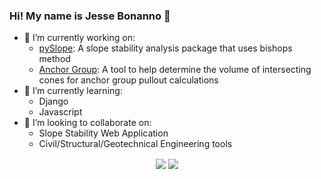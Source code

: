 ### Hi! My name is Jesse Bonanno 👋

- 🔭 I’m currently working on:
   * [pySlope](https://github.com/JesseBonanno/pySlope): A slope stability analysis package that uses bishops method
   * [Anchor Group](https://github.com/JesseBonanno/Anchor_Group): A tool to help determine the volume of intersecting cones for anchor group pullout calculations
- 🌱 I’m currently learning:
   * Django
   * Javascript
- 👯 I’m looking to collaborate on:
   * Slope Stability Web Application
   * Civil/Structural/Geotechnical Engineering tools


<p align="center">
 
<img align="center" src="https://github-readme-stats.vercel.app/api?username=JesseBonanno&show_icons=true&count_private=true&show_icons=true&theme=radical">

<img align="center" src="https://github-readme-stats.vercel.app/api/top-langs/?username=JesseBonanno&hide=html&layout=compact&card_width=250&langs_count=6&theme=radical">

</p>
